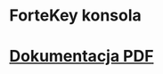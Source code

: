 # ForteKey konsola

# [Dokumentacja PDF](https://github.com/Filiponesco/ForteKey-konsola/blob/master/FORTEKEYPIANO%20dokumentacja.pdf)
